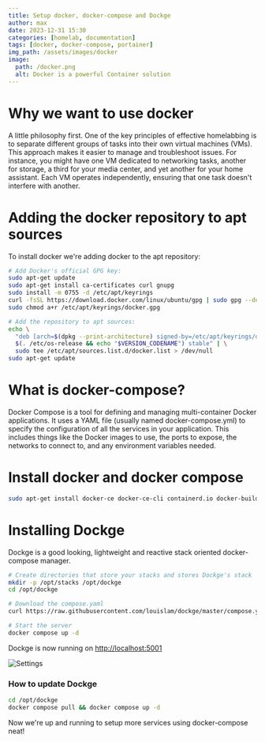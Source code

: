 ```yaml
---
title: Setup docker, docker-compose and Dockge
author: max
date: 2023-12-31 15:30
categories: [homelab, documentation]
tags: [docker, docker-compose, portainer]
img_path: /assets/images/docker
image:
  path: /docker.png
  alt: Docker is a powerful Container solution
---
```


# Why we want to use docker
A little philosophy first. One of the key principles of effective homelabbing is to separate different groups of tasks into their own virtual machines (VMs). This approach makes it easier to manage and troubleshoot issues. For instance, you might have one VM dedicated to networking tasks, another for storage, a third for your media center, and yet another for your home assistant. Each VM operates independently, ensuring that one task doesn't interfere with another.

# Adding the docker repository to apt sources

To install docker we're adding docker to the apt repository:

```bash
# Add Docker's official GPG key:
sudo apt-get update
sudo apt-get install ca-certificates curl gnupg
sudo install -m 0755 -d /etc/apt/keyrings
curl -fsSL https://download.docker.com/linux/ubuntu/gpg | sudo gpg --dearmor -o /etc/apt/keyrings/docker.gpg
sudo chmod a+r /etc/apt/keyrings/docker.gpg

# Add the repository to apt sources:
echo \
  "deb [arch=$(dpkg --print-architecture) signed-by=/etc/apt/keyrings/docker.gpg] https://download.docker.com/linux/ubuntu \
  $(. /etc/os-release && echo "$VERSION_CODENAME") stable" | \
  sudo tee /etc/apt/sources.list.d/docker.list > /dev/null
sudo apt-get update
```

# What is docker-compose?

Docker Compose is a tool for defining and managing multi-container Docker applications. It uses a YAML file (usually named docker-compose.yml) to specify the configuration of all the services in your application. This includes things like the Docker images to use, the ports to expose, the networks to connect to, and any environment variables needed.

# Install docker and docker compose

```bash
sudo apt-get install docker-ce docker-ce-cli containerd.io docker-buildx-plugin docker-compose-plugin
```

# Installing Dockge
Dockge is a good looking, lightweight and reactive stack oriented docker-compose manager.

```bash
# Create directories that store your stacks and stores Dockge's stack
mkdir -p /opt/stacks /opt/dockge
cd /opt/dockge

# Download the compose.yaml
curl https://raw.githubusercontent.com/louislam/dockge/master/compose.yaml --output compose.yaml

# Start the server
docker compose up -d
```

Dockge is now running on [http://localhost:5001](http://localhost:5001)

![Settings](dockge.png)


### How to update Dockge

```bash
cd /opt/dockge
docker compose pull && docker compose up -d
```

Now we're up and running to setup more services using docker-compose  neat! 